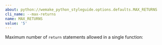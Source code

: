 ```yaml
---
about: python://wemake_python_styleguide.options.defaults.MAX_RETURNS
cli_name: --max-returns
name: MAX_RETURNS
value: '5'
---
```


Maximum number of `return` statements allowed in a single function: